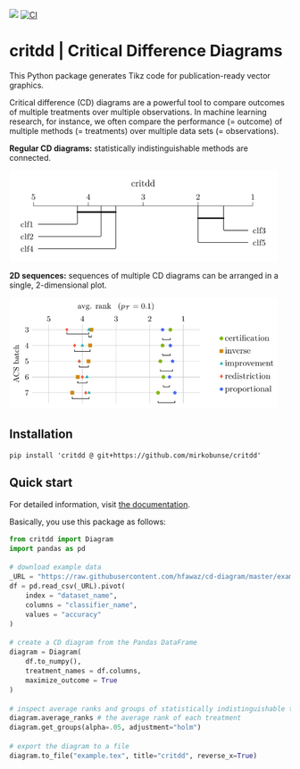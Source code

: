 [![](https://img.shields.io/badge/docs-stable-blue.svg)](https://mirkobunse.github.io/critdd)
[![CI](https://github.com/mirkobunse/critdd/workflows/CI/badge.svg)](https://github.com/mirkobunse/critdd/actions)


# critdd | Critical Difference Diagrams

This Python package generates Tikz code for publication-ready vector graphics.

Critical difference (CD) diagrams are a powerful tool to compare outcomes of multiple treatments over multiple observations. In machine learning research, for instance, we often compare the performance (= outcome) of multiple methods (= treatments) over multiple data sets (= observations).

**Regular CD diagrams:** statistically indistinguishable methods are connected.

<img alt="docs/source/example.svg" src="docs/source/example.svg" width="480">

**2D sequences:** sequences of multiple CD diagrams can be arranged in a single, 2-dimensional plot.

<img alt="docs/source/2d_example.svg" src="docs/source/2d_example.svg" width="480">


## Installation

```
pip install 'critdd @ git+https://github.com/mirkobunse/critdd'
```


## Quick start

For detailed information, visit [the documentation](https://mirkobunse.github.io/critdd).

Basically, you use this package as follows:

```python
from critdd import Diagram
import pandas as pd

# download example data
_URL = "https://raw.githubusercontent.com/hfawaz/cd-diagram/master/example.csv"
df = pd.read_csv(_URL).pivot(
    index = "dataset_name",
    columns = "classifier_name",
    values = "accuracy"
)

# create a CD diagram from the Pandas DataFrame
diagram = Diagram(
    df.to_numpy(),
    treatment_names = df.columns,
    maximize_outcome = True
)

# inspect average ranks and groups of statistically indistinguishable treatments
diagram.average_ranks # the average rank of each treatment
diagram.get_groups(alpha=.05, adjustment="holm")

# export the diagram to a file
diagram.to_file("example.tex", title="critdd", reverse_x=True)
```
